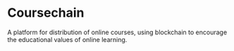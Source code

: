 # Coursechain

A platform for distribution of online courses, using blockchain to encourage the educational values of online learning.



